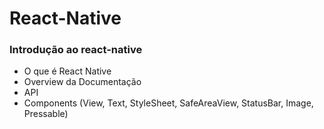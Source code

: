 # React-Native

### Introdução ao react-native
- O que é React Native
- Overview da Documentação
- API
- Components (View, Text, StyleSheet, SafeAreaView, StatusBar, Image, Pressable)


